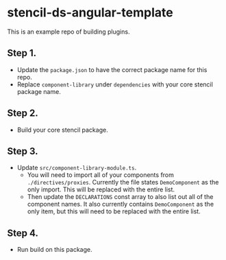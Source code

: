 # stencil-ds-angular-template

This is an example repo of building plugins.

## Step 1.

- Update the `package.json` to have the correct package name for this repo.
- Replace `component-library` under `dependencies` with your core stencil package name.

## Step 2.

- Build your core stencil package.

## Step 3.

- Update `src/component-library-module.ts`.
  - You will need to import all of your components from `./directives/proxies`. Currently the file states `DemoComponent` as the only import. This will be replaced with the entire list.
  -  Then update the `DECLARATIONS` const array to also list out all of the component names. It also currently contains `DemoComponent` as the only item, but this will need to be replaced with the entire list.

## Step 4.

- Run build on this package.
